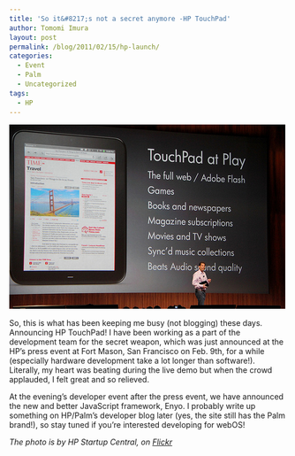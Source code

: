 ```yaml
---
title: 'So it&#8217;s not a secret anymore -HP TouchPad'
author: Tomomi Imura
layout: post
permalink: /blog/2011/02/15/hp-launch/
categories:
  - Event
  - Palm
  - Uncategorized
tags:
  - HP
---
```

<a href="http://girliemac.com/blog/2011/02/15/hp-launch/5431723291_8b5d51eccb/" rel="attachment wp-att-217"><img src="/assets/images/wp-content/uploads/2011/02/5431723291_8b5d51eccb.jpg" alt="Jon Rubinstein" title="Jon Rubinstein" width="500" height="333" class="aligncenter size-full wp-image-217" /></a>

So, this is what has been keeping me busy (not blogging) these days. Announcing HP TouchPad! 
I have been working as a part of the development team for the secret weapon, which was just announced at the HP&#8217;s press event at Fort Mason, San Francisco on Feb. 9th, for a while (especially hardware development take a lot longer than software!). Literally, my heart was beating during the live demo but when the crowd applauded, I felt great and so relieved. 

At the evening&#8217;s developer event after the press event, we have announced the new and better JavaScript framework, Enyo. I probably write up something on HP/Palm&#8217;s developer blog later (yes, the site still has the Palm brand!), so stay tuned if you&#8217;re interested developing for webOS!

*The photo is by HP Startup Central, on <a href="http://www.flickr.com/photos/hpstartupcentral/5431723291/in/set-72157625889052543/" target="_blank">Flickr</a>*
